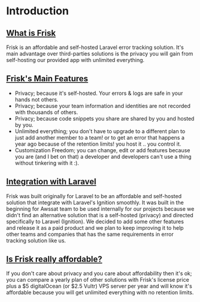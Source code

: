 # Introduction





## [What is Frisk](#about)
Frisk is an affordable and self-hosted Laravel error tracking solution. It's main advantage over third-parties solutions is the privacy you will gain from self-hosting our provided app with unlimited everything. 

## [Frisk's Main Features](#frisk-features)
- Privacy; because it's self-hosted. Your errors & logs are safe in your hands not others.
- Privacy; because your team information and identities are not recorded with thousands of others.
- Privacy; because code snippets you share are shared by you and hosted by you.
- Unlimited everything; you don't have to upgrade to a different plan to just add another member to a team! or to get an error that happens a year ago because of the retention limits! you host it .. you control it.
- Customization Freedom; you can change, edit or add features because you are (and I bet on that) a developer and developers can't use a thing without tinkering with it :).

## [Integration with Laravel](#integration-with-laravel)
Frisk was built originally for Laravel to be an affordable and self-hosted solution that integrate with Laravel's Ignition smoothly. It was built in the beginning for Awssat team to be used internally for our projects because we didn't find an alternative solution that is a self-hosted (privacy) and directed specifically to Laravel (Ignition). We decided to add some other features and release it as a paid product and we plan to keep improving it to help other teams and companies that has the same requirements in error tracking solution like us.



## [Is Frisk really affordable?](#affordability)
If you don't care about privacy and you care about affordability then it's ok; you can compare a yearly plan of other solutions with Frisk's license price plus a $5 digitalOcean (or $2.5 Vultr) VPS server per year and will know it's affordable because you will get unlimited everything with no retention limits.
